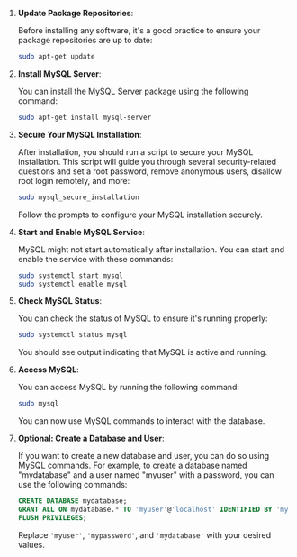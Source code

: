 1. **Update Package Repositories**:

   Before installing any software, it's a good practice to ensure your package repositories are up to date:

   ```bash
   sudo apt-get update
   ```

2. **Install MySQL Server**:

   You can install the MySQL Server package using the following command:

   ```bash
   sudo apt-get install mysql-server
   ```

3. **Secure Your MySQL Installation**:

   After installation, you should run a script to secure your MySQL installation. This script will guide you through several security-related questions and set a root password, remove anonymous users, disallow root login remotely, and more:

   ```bash
   sudo mysql_secure_installation
   ```

   Follow the prompts to configure your MySQL installation securely.

4. **Start and Enable MySQL Service**:

   MySQL might not start automatically after installation. You can start and enable the service with these commands:

   ```bash
   sudo systemctl start mysql
   sudo systemctl enable mysql
   ```

5. **Check MySQL Status**:

   You can check the status of MySQL to ensure it's running properly:

   ```bash
   sudo systemctl status mysql
   ```

   You should see output indicating that MySQL is active and running.

6. **Access MySQL**:

   You can access MySQL by running the following command:

   ```bash
   sudo mysql
   ```

   You can now use MySQL commands to interact with the database.

7. **Optional: Create a Database and User**:

   If you want to create a new database and user, you can do so using MySQL commands. For example, to create a database named "mydatabase" and a user named "myuser" with a password, you can use the following commands:

   ```sql
   CREATE DATABASE mydatabase;
   GRANT ALL ON mydatabase.* TO 'myuser'@'localhost' IDENTIFIED BY 'mypassword';
   FLUSH PRIVILEGES;
   ```

   Replace `'myuser'`, `'mypassword'`, and `'mydatabase'` with your desired values.